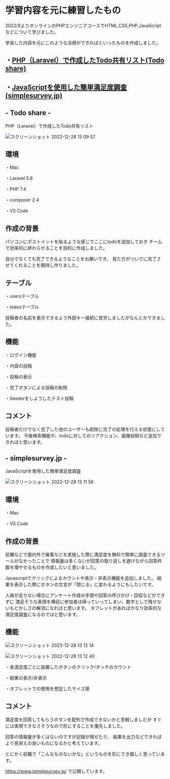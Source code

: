 # 学習内容を元に練習したもの

2022/9よりオンラインのPHPエンジニアコースでHTML,CSS,PHP,JavaScriptなどについて学びました。

学習した内容を元にこのような活用ができればといったものを作成しました。

## ・[PHP（Laravel）で作成したTodo共有リスト(Todo share)](#todo-share)

## ・[JavaScriptを使用した簡単満足度調査(simplesurvey.jp)](#simplesurveyjp)


## - Todo share -

PHP（Laravel）で作成したTodo共有リスト

![スクリーンショット 2022-12-28 13 09 57](https://user-images.githubusercontent.com/114078590/209756338-47927ffa-0ac5-4e48-82b0-30a48acd1f98.png)

## 環境

・Mac

・Laravel 5.8

・PHP 7.4

・composer 2.4

・VS Code

## 作成の背景
パソコンにポストイットを貼るような感じでここにtodoを追加しておき
チームで効率的に終わらせることを目的に作成しました。

自分でなくても完了できるようなことをお願いでき、
見た方がついでに完了させてくれることを期待し作りました。

## テーブル
・usersテーブル

・todosテーブル

投稿者の名前を表示できるよう外部キー接続に苦労しましたがなんとかできました。

## 機能
・ログイン機能

・内容の投稿

・投稿の表示

・完了ボタンによる投稿の削除

・Seederをしようしたテスト投稿

## コメント
投稿者だけでなく完了した他のユーザーも削除に完了の処理を行える状態にしています。
今後検索機能や、todoに対してのリアクション、画像投稿など追加できればと思います。

## - simplesurvey.jp -

JavaScriptを使用した簡単満足度調査

![スクリーンショット 2022-12-28 13 11 56](https://user-images.githubusercontent.com/114078590/209756385-61474eb3-c489-4b3a-b492-c81212f45a5c.png)

## 環境
・Mac

・VS Code

## 作成の背景
前職などで屋内外で催事などを実施した際に満足度を無料で簡単に調査できるツールがなかったことで
情報量は多くないが回答の取り逃しを避けながら回答件数を増やせるものを作成したいと思いました。

Javascriptでクリックによるカウントや表示・非表示機能を追加しました。
結果を表示した際にボタンの文言が「閉じる」に変わるようにもしたいです。

人員が足りない場合にアンケート作成の手間や回答の呼びかけ・回収などができずに
満足そうな表情を横目に参加者は帰っていってしまい、数字として残せないもどかしさの解消になればと思います。
タブレットがあればかなり効率的な満足度調査になるのではと思います。

## 機能

![スクリーンショット 2022-12-28 13 12 14](https://user-images.githubusercontent.com/114078590/209756466-11fe642f-7e4b-408c-bcad-1a360a4b67a6.png)

![スクリーンショット 2022-12-28 13 12 40](https://user-images.githubusercontent.com/114078590/209756492-3a8342ca-b550-4910-8999-3cb6d87b5b13.png)

・各満足度ごとに設置したボタンのクリック/タッチのカウント

・結果の表示/非表示

・タブレットでの使用を想定したサイズ感

## コメント
満足度を回答してもらうボタンを配列で作成できないかと苦戦しましたが
すぐには実現できなさそうなので形にすることを優先しました。

回答の情報量が多くはないのですが記録が残せたり、
結果を出力などできればより見栄えの良いものになるかと考えています。

とにかく前職で「こんなものないかな」というものを形にでき嬉しく思っています。

https://www.simplesurvey.jp/ で公開しています。
